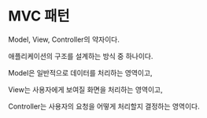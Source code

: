 # MVC 패턴

Model, View, Controller의 약자이다.

애플리케이션의 구조를 설계하는 방식 중 하나이다.

Model은 일반적으로 데이터를 처리하는 영역이고,

View는 사용자에게 보여질 화면을 처리하는 영역이고,

Controller는 사용자의 요청을 어떻게 처리할지 결정하는 영역이다.
